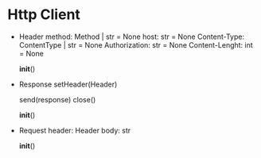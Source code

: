 # Http Client

- Header
  method: Method | str = None
  host: str = None
  Content-Type: ContentType | str = None
  Authorization: str = None
  Content-Lenght: int = None

  __init__()

- Response
  setHeader(Header)

  send(response)
  close()

  __init__()

- Request
  header: Header
  body: str

  __init__()
